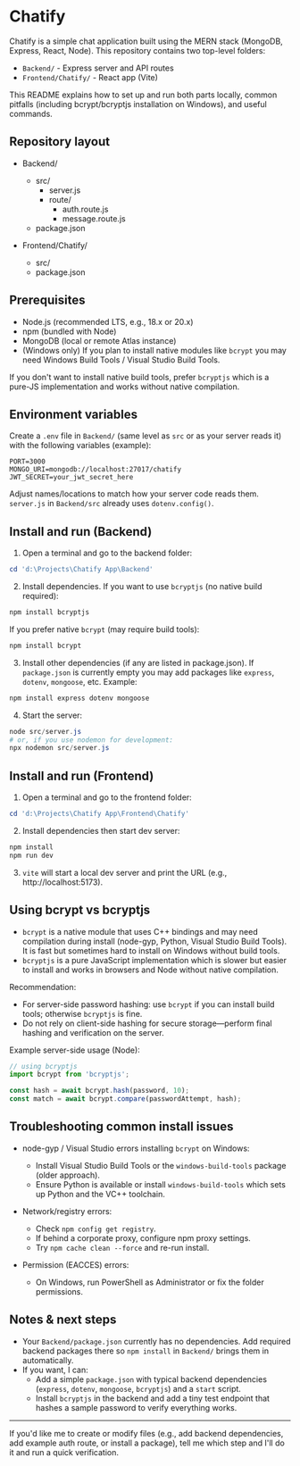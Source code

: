 # Chatify

Chatify is a simple chat application built using the MERN stack (MongoDB, Express, React, Node). This repository contains two top-level folders:

- `Backend/` - Express server and API routes
- `Frontend/Chatify/` - React app (Vite)

This README explains how to set up and run both parts locally, common pitfalls (including bcrypt/bcryptjs installation on Windows), and useful commands.

## Repository layout

- Backend/
  - src/
    - server.js
    - route/
      - auth.route.js
      - message.route.js
  - package.json

- Frontend/Chatify/
  - src/
  - package.json

## Prerequisites

- Node.js (recommended LTS, e.g., 18.x or 20.x)
- npm (bundled with Node)
- MongoDB (local or remote Atlas instance)
- (Windows only) If you plan to install native modules like `bcrypt` you may need Windows Build Tools / Visual Studio Build Tools.

If you don't want to install native build tools, prefer `bcryptjs` which is a pure-JS implementation and works without native compilation.

## Environment variables

Create a `.env` file in `Backend/` (same level as `src` or as your server reads it) with the following variables (example):

```
PORT=3000
MONGO_URI=mongodb://localhost:27017/chatify
JWT_SECRET=your_jwt_secret_here
```

Adjust names/locations to match how your server code reads them. `server.js` in `Backend/src` already uses `dotenv.config()`.

## Install and run (Backend)

1. Open a terminal and go to the backend folder:

```powershell
cd 'd:\Projects\Chatify App\Backend'
```

2. Install dependencies. If you want to use `bcryptjs` (no native build required):

```powershell
npm install bcryptjs
```

If you prefer native `bcrypt` (may require build tools):

```powershell
npm install bcrypt
```

3. Install other dependencies (if any are listed in package.json). If `package.json` is currently empty you may add packages like `express`, `dotenv`, `mongoose`, etc. Example:

```powershell
npm install express dotenv mongoose
```

4. Start the server:

```powershell
node src/server.js
# or, if you use nodemon for development:
npx nodemon src/server.js
```

## Install and run (Frontend)

1. Open a terminal and go to the frontend folder:

```powershell
cd 'd:\Projects\Chatify App\Frontend\Chatify'
```

2. Install dependencies then start dev server:

```powershell
npm install
npm run dev
```

3. `vite` will start a local dev server and print the URL (e.g., http://localhost:5173).

## Using bcrypt vs bcryptjs

- `bcrypt` is a native module that uses C++ bindings and may need compilation during install (node-gyp, Python, Visual Studio Build Tools). It is fast but sometimes hard to install on Windows without build tools.
- `bcryptjs` is a pure JavaScript implementation which is slower but easier to install and works in browsers and Node without native compilation.

Recommendation:
- For server-side password hashing: use `bcrypt` if you can install build tools; otherwise `bcryptjs` is fine.
- Do not rely on client-side hashing for secure storage—perform final hashing and verification on the server.

Example server-side usage (Node):

```js
// using bcryptjs
import bcrypt from 'bcryptjs';

const hash = await bcrypt.hash(password, 10);
const match = await bcrypt.compare(passwordAttempt, hash);
```

## Troubleshooting common install issues

- node-gyp / Visual Studio errors installing `bcrypt` on Windows:
  - Install Visual Studio Build Tools or the `windows-build-tools` package (older approach).
  - Ensure Python is available or install `windows-build-tools` which sets up Python and the VC++ toolchain.

- Network/registry errors:
  - Check `npm config get registry`.
  - If behind a corporate proxy, configure npm proxy settings.
  - Try `npm cache clean --force` and re-run install.

- Permission (EACCES) errors:
  - On Windows, run PowerShell as Administrator or fix the folder permissions.

## Notes & next steps
- Your `Backend/package.json` currently has no dependencies. Add required backend packages there so `npm install` in `Backend/` brings them in automatically.
- If you want, I can:
  - Add a simple `package.json` with typical backend dependencies (`express`, `dotenv`, `mongoose`, `bcryptjs`) and a `start` script.
  - Install `bcryptjs` in the backend and add a tiny test endpoint that hashes a sample password to verify everything works.

---

If you'd like me to create or modify files (e.g., add backend dependencies, add example auth route, or install a package), tell me which step and I'll do it and run a quick verification.
